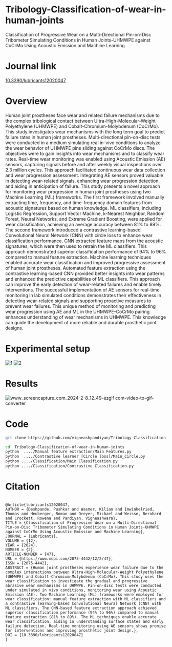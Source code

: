 # Tribology-Classification-of-wear-in-human-joints
Classification of Progressive Wear on a Multi-Directional Pin-on-Disc Tribometer Simulating Conditions in Human Joints-UHMWPE against CoCrMo Using Acoustic Emission and Machine Learning

# Journal link

[10.3390/lubricants12020047](https://www.mdpi.com/2075-4442/12/2/47)

# Overview


Human joint prostheses face wear and related failure mechanisms due to the complex tribological contact between Ultra-High-Molecular-Weight Polyethylene (UHMWPE) and Cobalt-Chromium-Molybdenum (CoCrMo). This study investigates wear mechanisms with the long term goal to predict failure rates in human joint prostheses. Multi-directional pin-on-disc tests were conducted in a medium simulating real in-vivo conditions to analyze the wear behavior of UHMWPE pins sliding against CoCrMo discs. The objectives were to gain insights into wear mechanisms and to classify wear rates. Real-time wear monitoring was enabled using Acoustic Emission (AE) sensors, capturing signals before and after weekly visual inspections over 2.3 million cycles. This approach facilitated continuous wear data collection and wear progression assessment. Integrating AE sensors proved valuable in detecting wear-related signals, enhancing wear progression detection, and aiding in anticipation of failure. This study presents a novel approach for monitoring wear progression in human joint prostheses using two Machine Learning (ML) frameworks. The first framework involved manually extracting time, frequency, and time-frequency domain features from acoustic signatures based on human knowledge. ML classifiers, including Logistic Regression, Support Vector Machine, k-Nearest Neighbor, Random Forest, Neural Networks, and Extreme Gradient Boosting, were applied for wear classification, achieving an average accuracy between 81% to 89%. The second framework introduced a contrastive learning-based Convolutional Neural Network (CNN) with circle loss to enhance wear classification performance. CNN extracted feature maps from the acoustic signatures, which were then used to retrain the ML classifiers. This approach demonstrated superior classification performance of 94% to 96% compared to manual feature extraction. Machine learning techniques enabled accurate wear classification and improved progressive assessment of human joint prostheses. Automated feature extraction using the contrastive learning-based CNN provided better insights into wear patterns and enhanced the predictive capabilities of ML classifiers. This approach can improve the early detection of wear-related failures and enable timely interventions. The successful implementation of AE sensors for real-time monitoring in lab simulated conditions demonstrates their effectiveness in detecting wear-related signals and supporting proactive measures to prevent wear failures. This unique method of monitoring and predicting wear progression using AE and ML in the UHMWPE-CoCrMo pairing enhances understanding of wear mechanisms in UHMWPE. This knowledge can guide the development of more reliable and durable prosthetic joint designs.  

# Experimental setup


![1](https://github.com/vigneashpandiyan/Tribology-Classification-of-wear-in-human-joints/assets/39007209/e931ab6f-9b72-4240-b0de-90efb47d619a)
![2](https://github.com/vigneashpandiyan/Tribology-Classification-of-wear-in-human-joints/assets/39007209/97f32a33-4a31-4fd9-ae40-eb745dab1d74)

# Results

![www_screencapture_com_2024-2-8_12_49-ezgif com-video-to-gif-converter](https://github.com/vigneashpandiyan/Tribology-Classification-of-wear-in-human-joints/assets/39007209/feb80de9-0df2-421d-b308-fb595d945c2c)


# Code
```bash
git clone https://github.com/vigneashpandiyan/Tribology-Classification-of-wear-in-human-joints

cd  Tribology-Classification-of-wear-in-human-joints
python  ..../Manual feature extraction/Main Features.py
python  ..../Contrastive learner [Circle loss]/Main_Circle.py
python ..../Classification/Main Classification.py
python ..../Classification/Contrastive Classification.py
```

# Citation
```

@Article{lubricants12020047,
AUTHOR = {Deshpande, Pushkar and Wasmer, Kilian and Imwinkelried, Thomas and Heuberger, Roman and Dreyer, Michael and Weisse, Bernhard and Crockett, Rowena and Pandiyan, Vigneashwara},
TITLE = {Classification of Progressive Wear on a Multi-Directional Pin-on-Disc Tribometer Simulating Conditions in Human Joints-UHMWPE against CoCrMo Using Acoustic Emission and Machine Learning},
JOURNAL = {Lubricants},
VOLUME = {12},
YEAR = {2024},
NUMBER = {2},
ARTICLE-NUMBER = {47},
URL = {https://www.mdpi.com/2075-4442/12/2/47},
ISSN = {2075-4442},
ABSTRACT = {Human joint prostheses experience wear failure due to the complex interactions between Ultra-High-Molecular-Weight Polyethylene (UHMWPE) and Cobalt-Chromium-Molybdenum (CoCrMo). This study uses the wear classification to investigate the gradual and progressive abrasive wear mechanisms in UHMWPE. Pin-on-disc tests were conducted under simulated in vivo conditions, monitoring wear using Acoustic Emission (AE). Two Machine Learning (ML) frameworks were employed for wear classification: manual feature extraction with ML classifiers and a contrastive learning-based Convolutional Neural Network (CNN) with ML classifiers. The CNN-based feature extraction approach achieved superior classification performance (94% to 96%) compared to manual feature extraction (81% to 89%). The ML techniques enable accurate wear classification, aiding in understanding surface states and early failure detection. Real-time monitoring using AE sensors shows promise for interventions and improving prosthetic joint design.},
DOI = {10.3390/lubricants12020047}
}

```
